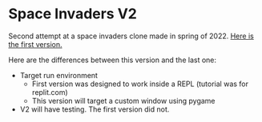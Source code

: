 # Space Invaders V2

Second attempt at a space invaders clone made in spring of 2022. [Here is the first version.](https://github.com/morphatic/space_invaders_s22)

Here are the differences between this version and the last one:

* Target run environment
  * First version was designed to work inside a REPL (tutorial was for replit.com)
  * This version will target a custom window using pygame
* V2 will have testing. The first version did not.

